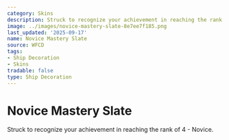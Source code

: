 ```yaml
---
category: Skins
description: Struck to recognize your achievement in reaching the rank of 4 - Novice.
image: ../images/novice-mastery-slate-8e7ee7f185.png
last_updated: '2025-09-17'
name: Novice Mastery Slate
source: WFCD
tags:
- Ship Decoration
- Skins
tradable: false
type: Ship Decoration
---
```


# Novice Mastery Slate

Struck to recognize your achievement in reaching the rank of 4 - Novice.

